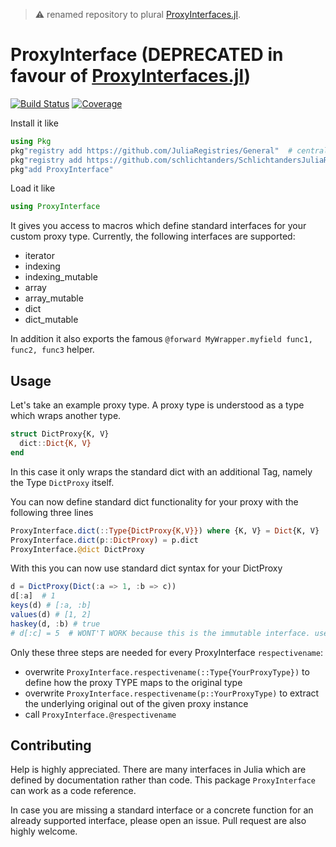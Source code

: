
> :warning: renamed repository to plural [ProxyInterfaces.jl](https://github.com/schlichtanders/ProxyInterfaces.jl).


ProxyInterface (DEPRECATED in favour of [ProxyInterfaces.jl](https://github.com/schlichtanders/ProxyInterfaces.jl))
==============

[![Build Status](https://github.com/schlichtanders/ProxyInterface.jl/workflows/CI/badge.svg)](https://github.com/schlichtanders/ProxyInterface.jl/actions)
[![Coverage](https://codecov.io/gh/schlichtanders/ProxyInterface.jl/branch/master/graph/badge.svg)](https://codecov.io/gh/schlichtanders/ProxyInterface.jl)

Install it like
```julia
using Pkg
pkg"registry add https://github.com/JuliaRegistries/General"  # central julia registry
pkg"registry add https://github.com/schlichtanders/SchlichtandersJuliaRegistry.jl"  # custom registry
pkg"add ProxyInterface"
```

Load it like
``` julia
using ProxyInterface
```

It gives you access to macros which define standard interfaces for your custom proxy type. Currently, the following interfaces are supported:
* iterator
* indexing
* indexing_mutable
* array
* array_mutable
* dict
* dict_mutable

In addition it also exports the famous `@forward MyWrapper.myfield func1, func2, func3` helper.


Usage
-----

Let's take an example proxy type. A proxy type is understood as a type which wraps another type.
```julia
struct DictProxy{K, V}
  dict::Dict{K, V}
end
```
In this case it only wraps the standard dict with an additional Tag, namely the Type `DictProxy` itself.

You can now define standard dict functionality for your proxy with the following three lines
```julia
ProxyInterface.dict(::Type{DictProxy{K,V}}) where {K, V} = Dict{K, V}
ProxyInterface.dict(p::DictProxy) = p.dict
ProxyInterface.@dict DictProxy
```

With this you can now use standard dict syntax for your DictProxy
```julia
d = DictProxy(Dict(:a => 1, :b => c))
d[:a]  # 1
keys(d) # [:a, :b]
values(d) # [1, 2]
haskey(d, :b) # true
# d[:c] = 5  # WONT'T WORK because this is the immutable interface. use `ProxyInterface.dict_mutable` and it will work
```

Only these three steps are needed for every ProxyInterface `respectivename`:
* overwrite `ProxyInterface.respectivename(::Type{YourProxyType})` to define how the proxy TYPE maps to the original type
* overwrite `ProxyInterface.respectivename(p::YourProxyType)` to extract the underlying original out of the given proxy instance
* call `ProxyInterface.@respectivename`


Contributing
------------

Help is highly appreciated. There are many interfaces in Julia which are defined by documentation rather than code. This package `ProxyInterface` can work as a code reference.

In case you are missing a standard interface or a concrete function for an already supported interface, please open an issue. Pull request are also highly welcome.
